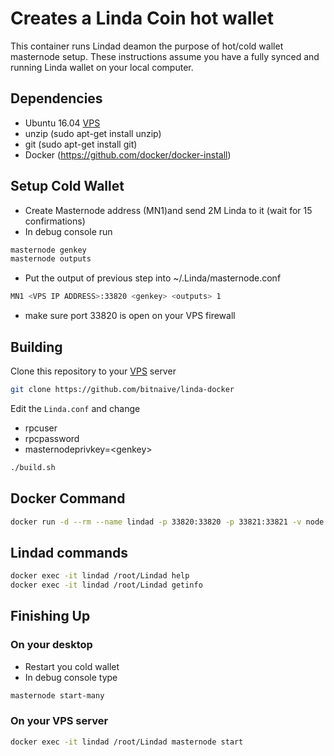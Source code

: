 # Creates a Linda Coin hot wallet 
This container runs Lindad deamon the purpose of hot/cold wallet masternode setup. These instructions assume you have a fully synced and running Linda wallet on your local computer.  

## Dependencies 
* Ubuntu 16.04 [VPS](https://www.vultr.com/?ref=7263002)
* unzip (sudo apt-get install unzip)
* git (sudo apt-get install git)
* Docker (https://github.com/docker/docker-install)

## Setup Cold Wallet
- Create Masternode address (MN1)and send 2M Linda to it (wait for 15 confirmations)
- In debug console run 
```bash
masternode genkey
masternode outputs
```
- Put the output of previous step into ~/.Linda/masternode.conf
```bash
MN1 <VPS IP ADDRESS>:33820 <genkey> <outputs> 1
```
- make sure port 33820 is open on your VPS firewall

## Building  
Clone this repository to your [VPS](https://www.vultr.com/?ref=7263002) server
```bash
git clone https://github.com/bitnaive/linda-docker
```
Edit the ``Linda.conf`` and change
- rpcuser
- rpcpassword
- masternodeprivkey=\<genkey\>

```bash
./build.sh
```

## Docker Command 
```bash
docker run -d --rm --name lindad -p 33820:33820 -p 33821:33821 -v node:/root/.Linda linda

```

## Lindad commands 

```bash
docker exec -it lindad /root/Lindad help
docker exec -it lindad /root/Lindad getinfo
```

## Finishing Up
### On your desktop
- Restart you cold wallet
- In debug console type
```bash
masternode start-many
```

### On your VPS server
```bash
docker exec -it lindad /root/Lindad masternode start
```


